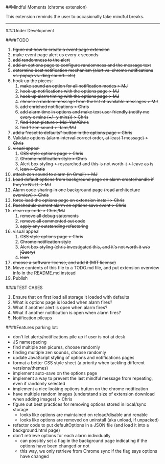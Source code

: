 ##Mindful Moments (chrome extension)

This extension reminds the user to occasionally take mindful breaks.

---

###Under Development 

####TODO
1. ~~figure out how to create a event page extension~~
2. ~~make event page alert us every x seconds~~
3. ~~add randomness to the alert~~
4. ~~add an options page to configure randomness and the message text~~
5. ~~determine best notification mechanism (alert vs. chrome notifications vs. popup vs. ding sound...etc)~~
6. ~~hook up the pieces:~~
    1. ~~make sound an option for all notification modes > MJ~~
    2. ~~hook up notifications with the options page > MJ~~
    3. ~~hook up alarm timing with the options page > MJ~~
    4. ~~choose a random message from the list of available messages > MJ~~
    5. ~~add enriched notifications > Chris~~
    6. ~~add alarm time in options and make text user friendly (notify me every x mins (+/- y mins)) > Chris~~
    7. ~~find 1 zen picture > Mei-Yan/Chris~~
    8. ~~find 1 zen sound > Rami/MJ~~
7. ~~add a "reset to defaults" button in the options page > Chris~~
8. ~~Validate options (alarm interval correct order, at least 1 message) > Chris~~
11. ~~visual appeal~~
    1. ~~CSS style options page > Chris~~
    2. ~~Chrome notification style > Chris~~
    3. ~~Alert box styling > researched and this is not worth it > leave as is~~
    4. ~~Icon > Chris~~ 
21. ~~attach zen sound to alarm (in Gmail) > MJ~~
8. ~~Load default options from background page on alarm create/handle if they're NULL > MJ~~
3. ~~Alarm code sharing in one background page (read architecture overview) > Chris~~
3. ~~force load the options page on extension install > Chris~~
8. ~~Reschedule current alarm on options save event > Chris~~
10. ~~clean up code > Chris/MJ~~
    1. ~~remove all debug statements~~
    2. ~~remove all commented out code~~
    4. ~~apply any outstanding refactoring~~
11. visual appeal
    1. ~~CSS style options page > Chris~~
    2. ~~Chrome notification style~~
    3. ~~Alert box styling (chris investigated this, and it's not worth it w/o jQuery)~~
    4. ~~Icon~~
12. ~~choose a software license, and add it (MIT license)~~
13. Move contents of this file to a TODO.md file, and put extension overview info in the README.md instead
100. Publish

####TEST CASES
1. Ensure that on first load all storage it loaded with defaults
2. What is options page is loaded when alarm fires?
3. What if another alert is open when alarm fires?
4. What if another notification is open when alarm fires?
5. Notification pileups

####Features parking lot:
- don't let alerts/notifications pile up if user is not at desk
- JS namespacing
- find multiple zen picures, choose randomly
- finding multiple zen sounds, choose randomly
- update JavaScript styling of options and notifications pages
- format a better CSS style sheet (a priority when tackling different versions/themes)
- implement auto-save on the options page
- implement a way to prevent the last mindful message from repeating, even if randomly selected
- implement a nice looking options button on the chrome notification
- have multiple random images (understand size of extension download when adding images) > Chris
- figure out best practices for removing options stored in local/sync storage
    - looks like options are maintained on reload/disable and renable
    - looks like options are removed on uninstall (aka unload, if unpacked)
- refactor code to put defaultOptions in a JSON file (and load it into a background.html page)
- don't retrieve options for each alarm individually
    - can possibly set a flag in the background page indicating if the options have been changed or not
    - this way, we only retrieve from Chrome sync if the flag says options have changed
